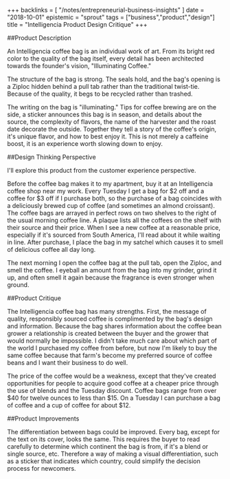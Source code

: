 +++
backlinks = [
  "/notes/entrepreneurial-business-insights"
]
date = "2018-10-01"
epistemic = "sprout"
tags = ["business","product","design"]
title = "Intelligencia Product Design Critique"
+++

##Product Description

An Intelligencia coffee bag is an individual work of art.  From its bright red color to the quality of the bag itself, every detail has been architected towards the founder's vision, "Illuminating Coffee."

The structure of the bag is strong.  The seals hold, and the bag's opening is a Ziploc hidden behind a pull tab rather than the traditional twist-tie.  Because of the quality, it begs to be recycled rather than trashed.

The writing on the bag is "illuminating."  Tips for coffee brewing are on the side, a sticker announces this bag is in season, and details about the source, the complexity of flavors, the name of the harvester and the roast date decorate the outside.  Together they tell a story of the coffee's origin, it's unique flavor, and how to best enjoy it.  This is not merely a caffeine boost, it is an experience worth slowing down to enjoy.

##Design Thinking Perspective

I'll explore this product from the customer experience perspective.

Before the coffee bag makes it to my apartment, buy it at an Intelligencia coffee shop near my work.  Every Tuesday I get a bag for $2 off and a coffee for $3 off if I purchase both, so the purchase of a bag coincides with a deliciously brewed cup of coffee (and sometimes an almond croissant).  The coffee bags are arrayed in perfect rows on two shelves to the right of the usual morning coffee line.  A plaque lists all the coffees on the shelf with their source and their price.  When I see a new coffee at a reasonable price, especially if it's sourced from South America, I'll read about it while waiting in line.  After purchase, I place the bag in my satchel which causes it to smell of delicious coffee all day long.

The next morning I open the coffee bag at the pull tab, open the Ziploc, and smell the coffee.  I eyeball an amount from the bag into my grinder, grind it up, and often smell it again because the fragrance is even stronger when ground.

##Product Critique

The Intelligencia coffee bag has many strengths.  First, the message of quality, responsibly sourced coffee is complimented by the bag's design and information.  Because the bag shares information about the coffee bean grower a relationship is created between the buyer and the grower that would normally be impossible.  I didn't take much care about which part of the world I purchased my coffee from before, but now I'm likely to buy the same coffee because that farm's become my preferred source of coffee beans and I want their business to do well.

The price of the coffee would be a weakness, except that they've created opportunities for people to acquire good coffee at a cheaper price through the use of blends and the Tuesday discount.  Coffee bags range from over $40 for twelve ounces to less than $15.  On a Tuesday I can purchase a bag of coffee and a cup of coffee for about $12.

##Product Improvements

The differentiation between bags could be improved.  Every bag, except for the text on its cover, looks the same.  This requires the buyer to read carefully to determine which continent the bag is from, if it's a blend or single source, etc.  Therefore a way of making a visual differentiation, such as a sticker that indicates which country, could simplify the decision process for newcomers.
